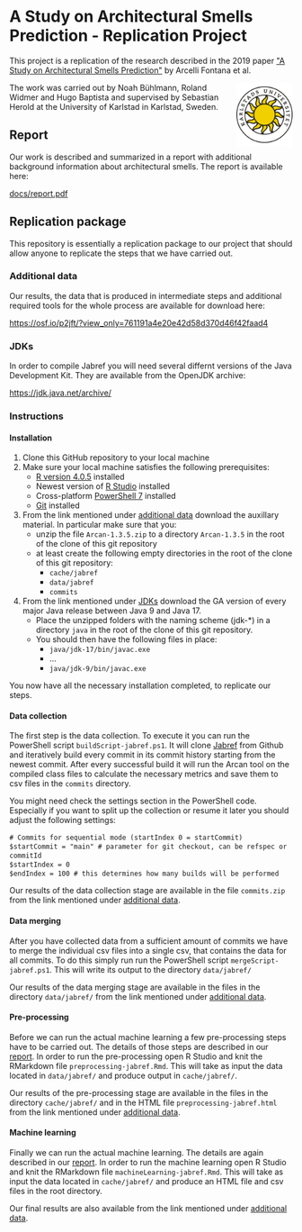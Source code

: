 # A Study on Architectural Smells Prediction - Replication Project
This project is a replication of the research described in the 2019 paper ["A Study on Architectural Smells Prediction"](https://www.doi.org/10.1109/SEAA.2019.00057) by Arcelli Fontana et al.

<img src="docs/kau.png" width="100" style="float: right;">

The work was carried out by Noah Bühlmann, Roland Widmer and Hugo Baptista and supervised by Sebastian Herold at the University of Karlstad in Karlstad, Sweden.

## Report
Our work is described and summarized in a report with additional background information about architectural smells. The report is available here:

[docs/report.pdf](docs/report.pdf)

## Replication package
This repository is essentially a replication package to our project that should allow anyone to replicate the steps that we have carried out.

### Additional data
Our results, the data that is produced in intermediate steps and additional required tools for the whole process are available for download here:

https://osf.io/p2jft/?view_only=761191a4e20e42d58d370d46f42faad4

### JDKs
In order to compile Jabref you will need several differnt versions of the Java Development Kit. They are available from the OpenJDK archive:

https://jdk.java.net/archive/

### Instructions

#### Installation
1. Clone this GitHub repository to your local machine
2. Make sure your local machine satisfies the following prerequisites:
   - [R version 4.0.5](https://cran.r-project.org/bin/windows/base/old/4.0.5) installed
   - Newest version of [R Studio](https://www.rstudio.com/products/rstudio/download/) installed
   - Cross-platform [PowerShell 7](https://docs.microsoft.com/en-us/powershell/scripting/install/installing-powershell-on-windows?view=powershell-7.2) installed
   - [Git](https://git-scm.com/downloads) installed
3. From the link mentioned under [additional data](#additional-data) download the auxillary material. In particular make sure that you:
   - unzip the file `Arcan-1.3.5.zip` to a directory `Arcan-1.3.5` in the root of the clone of this git repository
   - at least create the following empty directories in the root of the clone of this git repository:
      - `cache/jabref`
      - `data/jabref`
      - `commits`
4. From the link mentioned under [JDKs](#jdks) download the GA version of every major Java release between Java 9 and Java 17.
   - Place the unzipped folders with the naming scheme (jdk-*) in a directory `java` in the root of the clone of this git repository.
   - You should then have the following files in place:
      - `java/jdk-17/bin/javac.exe`
      - ...
      - `java/jdk-9/bin/javac.exe`

You now have all the necessary installation completed, to replicate our steps.

#### Data collection
The first step is the data collection. To execute it you can run the PowerShell script `buildScript-jabref.ps1`. It will clone [Jabref](https://www.github.com/jabref/jabref) from Github and iteratively build every commit in its commit history starting from the newest commit. After every successful build it will run the Arcan tool on the compiled class files to calculate the necessary metrics and save them to csv files in the `commits` directory.

You might need check the settings section in the PowerShell code. Especially if you want to split up the collection or resume it later you should adjust the following settings:

```{powershell}
# Commits for sequential mode (startIndex 0 = startCommit)
$startCommit = "main" # parameter for git checkout, can be refspec or commitId
$startIndex = 0
$endIndex = 100 # this determines how many builds will be performed
```

Our results of the data collection stage are available in the file `commits.zip` from the link mentioned under [additional data](#additional-data).
#### Data merging
After you have collected data from a sufficient amount of commits we have to merge the individual csv files into a single csv, that contains the data for all commits. To do this simply run run the PowerShell script `mergeScript-jabref.ps1`. This will write its output to the directory `data/jabref/`

Our results of the data merging stage are available in the files in the directory `data/jabref/` from the link mentioned under [additional data](#additional-data).
#### Pre-processing
Before we can run the actual machine learning a few pre-processing steps have to be carried out. The details of those steps are described in our [report](#report). In order to run the pre-processing open R Studio and knit the RMarkdown file `preprocessing-jabref.Rmd`. This will take as input the data located in `data/jabref/` and produce output in `cache/jabref/`.

Our results of the pre-processing stage are available in the files in the directory `cache/jabref/` and in the HTML file `preprocessing-jabref.html` from the link mentioned under [additional data](#additional-data).

#### Machine learning
Finally we can run the actual machine learning. The details are again described in our [report](#report). In order to run the machine learning open R Studio and knit the RMarkdown file `machineLearning-jabref.Rmd`. This will take as input the data located in `cache/jabref/` and produce an HTML file and csv files in the root directory.

Our final results are also available from the link mentioned under [additional data](#additional-data).